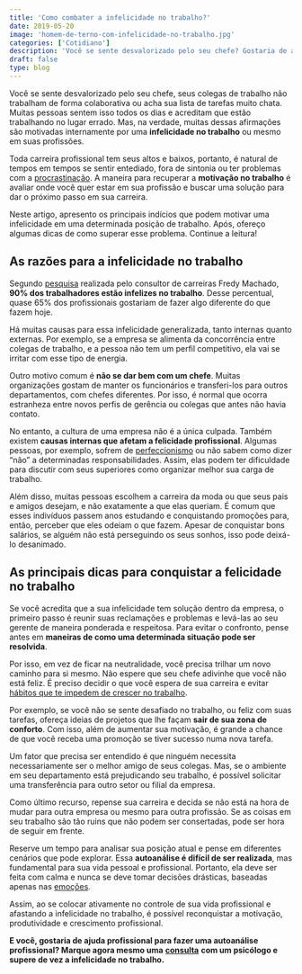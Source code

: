 ```yaml
---
title: 'Como combater a infelicidade no trabalho?'
date: 2019-05-20
image: 'homem-de-terno-com-infelicidade-no-trabalho.jpg'
categories: ['Cotidiano']
description: 'Você se sente desvalorizado pelo seu chefe? Gostaria de aumentar sua motivação no trabalho? Para saber como, leia este artigo!'
draft: false
type: blog
---
```


Você se sente desvalorizado pelo seu chefe, seus colegas de trabalho não trabalham de forma colaborativa ou acha sua lista de tarefas muito chata. Muitas pessoas sentem isso todos os dias e acreditam que estão trabalhando no lugar errado. Mas, na verdade, muitas dessas afirmações são motivadas internamente por uma **infelicidade no trabalho** ou mesmo em suas profissões.

Toda carreira profissional tem seus altos e baixos, portanto, é natural de tempos em tempos se sentir entediado, fora de sintonia ou ter problemas com a [procrastinação](/estrategias-para-acabar-procrastinacao/). A maneira para recuperar a **motivação no trabalho** é avaliar onde você quer estar em sua profissão e buscar uma solução para dar o próximo passo em sua carreira.

Neste artigo, apresento os principais indícios que podem motivar uma infelicidade em uma determinada posição de trabalho. Após, ofereço algumas dicas de como superar esse problema. Continue a leitura!

## **As razões para a infelicidade no trabalho**

Segundo [pesquisa](https://extra.globo.com/emprego/no-brasil-cerca-de-90-estao-infelizes-no-trabalho-22780430.html) realizada pelo consultor de carreiras Fredy Machado, **90% dos trabalhadores estão infelizes no trabalho**. Desse percentual, quase 65% dos profissionais gostariam de fazer algo diferente do que fazem hoje.

Há muitas causas para essa infelicidade generalizada, tanto internas quanto externas. Por exemplo, se a empresa se alimenta da concorrência entre colegas de trabalho, e a pessoa não tem um perfil competitivo, ela vai se irritar com esse tipo de energia.

Outro motivo comum é **não se dar bem com um chefe**. Muitas organizações gostam de manter os funcionários e transferi-los para outros departamentos, com chefes diferentes. Por isso, é normal que ocorra estranheza entre novos perfis de gerência ou colegas que antes não havia contato.

No entanto, a cultura de uma empresa não é a única culpada. Também existem **causas internas que afetam a felicidade profissional**. Algumas pessoas, por exemplo, sofrem de [perfeccionismo](/perfeccionismo-qualidade-ou-defeito/) ou não sabem como dizer “não” a determinadas responsabilidades. Assim, elas podem ter dificuldade para discutir com seus superiores como organizar melhor sua carga de trabalho.

Além disso, muitas pessoas escolhem a carreira da moda ou que seus pais e amigos desejam, e não exatamente a que elas queriam. É comum que esses indivíduos passem anos estudando e conquistando promoções para, então, perceber que eles odeiam o que fazem. Apesar de conquistar bons salários, se alguém não está perseguindo os seus sonhos, isso pode deixá-lo desanimado.

## **As principais dicas para conquistar a felicidade no trabalho**

Se você acredita que a sua infelicidade tem solução dentro da empresa, o primeiro passo é reunir suas reclamações e problemas e levá-las ao seu gerente de maneira ponderada e respeitosa. Para evitar o confronto, pense antes em **maneiras de como uma determinada situação pode ser resolvida**.

Por isso, em vez de ficar na neutralidade, você precisa trilhar um novo caminho para si mesmo. Não espere que seu chefe adivinhe que você não está feliz. É preciso decidir o que você espera de sua carreira e evitar [hábitos que te impedem de crescer no trabalho](/crescer-no-trabalho/).

Por exemplo, se você não se sente desafiado no trabalho, ou feliz com suas tarefas, ofereça ideias de projetos que lhe façam **sair de sua zona de conforto**. Com isso, além de aumentar sua motivação, é grande a chance de que você receba uma promoção se tiver sucesso numa nova tarefa.

Um fator que precisa ser entendido é que ninguém necessita necessariamente ser o melhor amigo de seus colegas. Mas, se o ambiente em seu departamento está prejudicando seu trabalho, é possível solicitar uma transferência para outro setor ou filial da empresa.

Como último recurso, repense sua carreira e decida se não está na hora de mudar para outra empresa ou mesmo para outra profissão. Se as coisas em seu trabalho são tão ruins que não podem ser consertadas, pode ser hora de seguir em frente.

Reserve um tempo para analisar sua posição atual e pense em diferentes cenários que pode explorar. Essa **autoanálise é difícil de ser realizada**, mas fundamental para sua vida pessoal e profissional. Portanto, ela deve ser feita com calma e nunca se deve tomar decisões drásticas, baseadas apenas nas [emoções](/tomar-uma-decisao-baseada-na-emocao-ou-na-razao/).

Assim, ao se colocar ativamente no controle de sua vida profissional e afastando a infelicidade no trabalho, é possível reconquistar a motivação, produtividade e crescimento profissional.

**E você, gostaria de ajuda profissional para fazer uma autoanálise profissional? Marque agora mesmo uma** [**consulta**](/contato/) **com um psicólogo e supere de vez a infelicidade no trabalho.**
